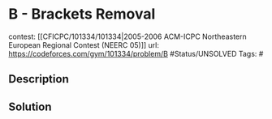 # B - Brackets Removal

contest: [[CFICPC/101334/101334|2005-2006 ACM-ICPC Northeastern European Regional Contest (NEERC 05)]]
url: https://codeforces.com/gym/101334/problem/B
#Status/UNSOLVED
Tags: #

## Description

## Solution

